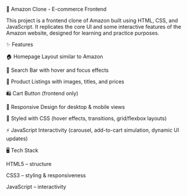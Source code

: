 🛒 Amazon Clone - E-commerce Frontend

This project is a frontend clone of Amazon built using HTML, CSS, and JavaScript. It replicates the core UI and some interactive features of the Amazon website, designed for learning and practice purposes.

✨ Features

🏠 Homepage Layout similar to Amazon

🔎 Search Bar with hover and focus effects

📂 Product Listings with images, titles, and prices

🛍️ Cart Button (frontend only)

📱 Responsive Design for desktop & mobile views

🎨 Styled with CSS (hover effects, transitions, grid/flexbox layouts)

⚡ JavaScript Interactivity (carousel, add-to-cart simulation, dynamic UI updates)

🖥️ Tech Stack

HTML5 – structure

CSS3 – styling & responsiveness

JavaScript – interactivity
